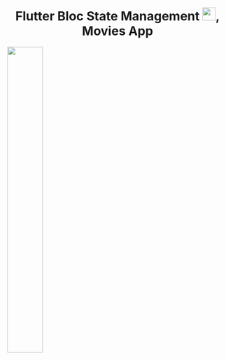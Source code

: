 <h1 align="center" style = "">Flutter Bloc State Management <img src="https://raw.githubusercontent.com/MartinHeinz/MartinHeinz/master/wave.gif" width="30px">, Movies App</h1>

<a href="#"><img width="40%" height="700px" src="https://github.com/user-attachments/assets/45e82b51-0fb9-4106-9e61-96a095138bd3"/></a>
